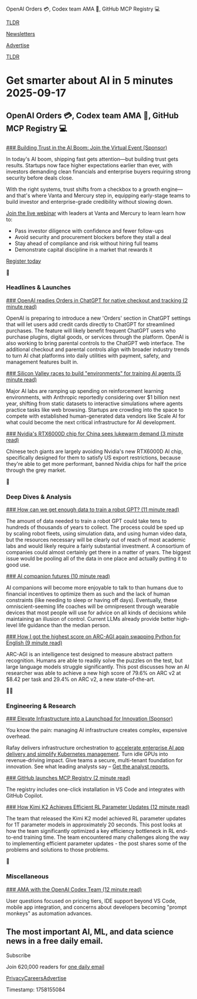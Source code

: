 OpenAI Orders 💳, Codex team AMA 💬, GitHub MCP Registry 💻

[TLDR](/)

[Newsletters](/newsletters)

[Advertise](https://advertise.tldr.tech/)

[TLDR](/)

# Get smarter about AI in 5 minutes 2025-09-17

## OpenAI Orders 💳, Codex team AMA 💬, GitHub MCP Registry 💻

### 

[### Building Trust in the AI Boom: Join the Virtual Event (Sponsor)](https://www.vanta.com/webinars/building-trust-in-the-ai-boom-security-capital-and-credibility-from-day-one?utm_campaign=mercury-vanta-webinar&amp;utm_source=tldr-ai&amp;utm_medium=newsletter)

In today's AI boom, shipping fast gets attention—but building trust gets results. Startups now face higher expectations earlier than ever, with investors demanding clean financials and enterprise buyers requiring strong security before deals close.

With the right systems, trust shifts from a checkbox to a growth engine—and that's where Vanta and Mercury step in, equipping early-stage teams to build investor and enterprise-grade credibility without slowing down.

[Join the live webinar](https://www.vanta.com/webinars/building-trust-in-the-ai-boom-security-capital-and-credibility-from-day-one?utm_campaign=mercury-vanta-webinar&utm_source=tldr-ai&utm_medium=newsletter) with leaders at Vanta and Mercury to learn learn how to:

- Pass investor diligence with confidence and fewer follow-ups
- Avoid security and procurement blockers before they stall a deal
- Stay ahead of compliance and risk without hiring full teams
- Demonstrate capital discipline in a market that rewards it

[Register today](https://www.vanta.com/webinars/building-trust-in-the-ai-boom-security-capital-and-credibility-from-day-one?utm_campaign=mercury-vanta-webinar&utm_source=tldr-ai&utm_medium=newsletter)

🚀

### Headlines & Launches

[### OpenAI readies Orders in ChatGPT for native checkout and tracking (2 minute read)](https://www.testingcatalog.com/openai-readies-orders-in-chatgpt-for-native-checkout-and-tracking/?utm_source=tldrai)

OpenAI is preparing to introduce a new 'Orders' section in ChatGPT settings that will let users add credit cards directly to ChatGPT for streamlined purchases. The feature will likely benefit frequent ChatGPT users who purchase plugins, digital goods, or services through the platform. OpenAI is also working to bring parental controls to the ChatGPT web interface. The additional checkout and parental controls align with broader industry trends to turn AI chat platforms into daily utilities with payment, safety, and management features built in.

[### Silicon Valley races to build "environments" for training AI agents (5 minute read)](https://techcrunch.com/2025/09/16/silicon-valley-bets-big-on-environments-to-train-ai-agents/?utm_source=tldrai)

Major AI labs are ramping up spending on reinforcement learning environments, with Anthropic reportedly considering over $1 billion next year, shifting from static datasets to interactive simulations where agents practice tasks like web browsing. Startups are crowding into the space to compete with established human-generated data vendors like Scale AI for what could become the next critical infrastructure for AI development.

[### Nvidia's RTX6000D chip for China sees lukewarm demand (3 minute read)](https://www.reuters.com/world/china/nvidias-new-rtx6000d-chip-china-finds-little-favour-with-major-firms-sources-say-2025-09-16/?utm_source=tldrai)

Chinese tech giants are largely avoiding Nvidia's new RTX6000D AI chip, specifically designed for them to satisfy US export restrictions, because they're able to get more performant, banned Nvidia chips for half the price through the grey market.

🧠

### Deep Dives & Analysis

[### How can we get enough data to train a robot GPT? (11 minute read)](https://itcanthink.substack.com/p/how-can-we-get-enough-data-to-train?utm_source=tldrai)

The amount of data needed to train a robot GPT could take tens to hundreds of thousands of years to collect. The process could be sped up by scaling robot fleets, using simulation data, and using human video data, but the resources necessary will be clearly out of reach of most academic labs and would likely require a fairly substantial investment. A consortium of companies could almost certainly get there in a matter of years. The biggest issue would be pooling all of the data in one place and actually putting it to good use.

[### AI companion futures (10 minute read)](https://osmarks.net/aic/?utm_source=tldrai)

AI companions will become more enjoyable to talk to than humans due to financial incentives to optimize them as such and the lack of human constraints (like needing to sleep or having off days). Eventually, these omniscient-seeming life coaches will be omnipresent through wearable devices that most people will use for advice on all kinds of decisions while maintaining an illusion of control. Current LLMs already provide better high-level life guidance than the median person.

[### How I got the highest score on ARC-AGI again swapping Python for English (9 minute read)](https://jeremyberman.substack.com/p/how-i-got-the-highest-score-on-arc-agi-again?utm_source=tldrai)

ARC-AGI is an intelligence test designed to measure abstract pattern recognition. Humans are able to readily solve the puzzles on the test, but large language models struggle significantly. This post discusses how an AI researcher was able to achieve a new high score of 79.6% on ARC v2 at $8.42 per task and 29.4% on ARC v2, a new state-of-the-art.

👨‍💻

### Engineering & Research

[### Elevate Infrastructure into a Launchpad for Innovation (Sponsor)](https://rafay.co/infrastructure-orchestration-redefined-for-ai/?utm_campaign=FY26%20-%20Newsletter%20-%20Analyst%20Reports&amp;utm_source=TLDR&amp;utm_medium=newsletter&amp;utm_content=analyst-reports)

You know the pain: managing AI infrastructure creates complex, expensive overhead.

Rafay delivers infrastructure orchestration to [accelerate enterprise AI app delivery and simplify Kubernetes management](https://rafay.co/infrastructure-orchestration-redefined-for-ai/?utm_campaign=FY26%20-%20Newsletter%20-%20Analyst%20Reports&utm_source=TLDR&utm_medium=newsletter&utm_content=analyst-reports). Turn idle GPUs into revenue-driving impact. Give teams a secure, multi-tenant foundation for innovation. See what leading analysts say – [Get the analyst reports.](https://rafay.co/infrastructure-orchestration-redefined-for-ai/?utm_campaign=FY26%20-%20Newsletter%20-%20Analyst%20Reports&utm_source=TLDR&utm_medium=newsletter&utm_content=analyst-reports)

[### GitHub launches MCP Registry (2 minute read)](https://github.blog/ai-and-ml/github-copilot/meet-the-github-mcp-registry-the-fastest-way-to-discover-mcp-servers/?utm_source=tldrai)

The registry includes one-click installation in VS Code and integrates with GitHub Copilot.

[### How Kimi K2 Achieves Efficient RL Parameter Updates (12 minute read)](https://moonshotai.github.io/checkpoint-engine/?utm_source=tldrai)

The team that released the Kimi K2 model achieved RL parameter updates for 1T parameter models in approximately 20 seconds. This post looks at how the team significantly optimized a key efficiency bottleneck in RL end-to-end training time. The team encountered many challenges along the way to implementing efficient parameter updates - the post shares some of the problems and solutions to those problems.

🎁

### Miscellaneous

[### AMA with the OpenAI Codex Team (12 minute read)](https://www.reddit.com/r/OpenAI/comments/1nhust6/ama_with_the_codex_team/?utm_source=tldrai)

User questions focused on pricing tiers, IDE support beyond VS Code, mobile app integration, and concerns about developers becoming "prompt monkeys" as automation advances.

## The most important AI, ML, and data science news in a free daily email.

Subscribe

Join 620,000 readers for [one daily email](/api/latest/ai)

[Privacy](/privacy)[Careers](https://jobs.ashbyhq.com/tldr.tech)[Advertise](/ai/advertise)

Timestamp: 1758155084